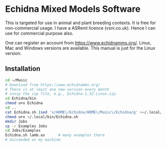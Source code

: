# Echidna Mixed Models Software

This is targeted for use in animal and plant breeding contexts.  It is free for non-commercial usage.  I have a ASReml licence (vsni.co.uk).  Hence I can use for commercial purpose also.

One can register an account from https://www.echidnamms.org/.  Linux, Mac and Windows versions are available.  This manual is just for the Linux version.

## Installation

```bash
cd ~/Music
# Download from https://www.echidnamms.org/
# There is at least one new version every month
# unzip the zip file, e.g., Echidna-1.32-Linux.zip
cd Echidna/bin
chmod u+x Echidna
cd ..
cat Echidna.sh |sed 's/HOME\/Echidna/HOME\/Music\/Echidna/g' >~/.local/bin/Echidna.sh
chmod u+x ~/.local/bin/Echidna.sh
mkdir Jobs
cp -r Examples Jobs
cd Jobs/Examples
Echidna.sh lamb.as		# many examples there
# Succeeded on my machine
```
